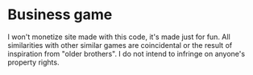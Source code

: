 # Business game

I won't monetize site made with this code, it's made just for fun. All similarities with other similar games are coincidental or the result of inspiration from "older brothers". I do not intend to infringe on anyone's property rights.
